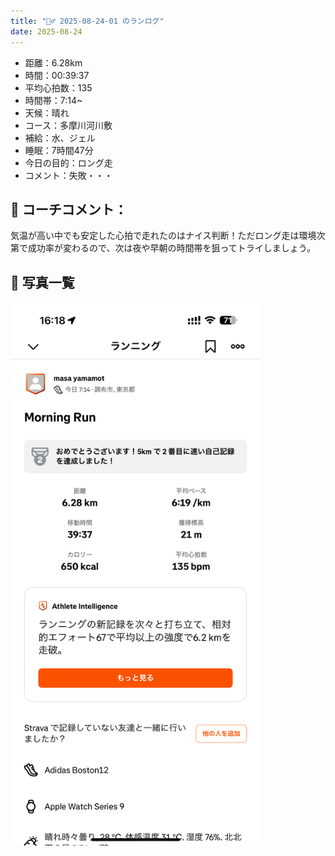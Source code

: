 ```yaml
---
title: "🏃‍♂️ 2025-08-24-01 のランログ"
date: 2025-08-24
---
```


- 距離：6.28km
- 時間：00:39:37
- 平均心拍数：135
- 時間帯：7:14~
- 天候：晴れ
- コース：多摩川河川敷
- 補給：水、ジェル
- 睡眠：7時間47分
- 今日の目的：ロング走
- コメント：失敗・・・

## 📝 コーチコメント：
気温が高い中でも安定した心拍で走れたのはナイス判断！ただロング走は環境次第で成功率が変わるので、次は夜や早朝の時間帯を狙ってトライしましょう。

## 📸 写真一覧
<img src="../images/2025-08-24-01/IMG_5371.PNG" width="400" loading="lazy" decoding="async" />
